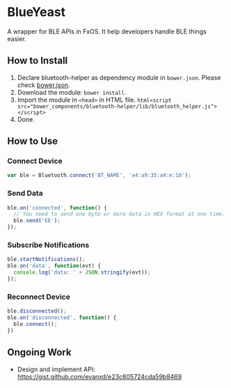 # BlueYeast
A wrapper for BLE APIs in FxOS. It help developers handle BLE things easier.

## How to Install
1. Declare bluetooth-helper as dependency module in `bower.json`. Please check [bower.json](http://bower.io/docs/creating-packages/).
2. Download the module: `bower install`.
3. Import the module in `<head>` in HTML file. `html<script src="bower_components/bluetooth-helper/lib/bluetooth_helper.js"></script>`
4. Done.

## How to Use
### Connect Device
```js
var ble = Bluetooth.connect('BT_NAME', 'e4:a9:35:a4:e:10');
```

### Send Data
```js
ble.on('connected', function() {
  // You need to send one byte or more data in HEX format at one time.
  ble.send('EE');
});
```

### Subscribe Notifications
```js
ble.startNotifications();
ble.on('data', function(evt) {
  console.log('data: ' + JSON.stringify(evt));
});
```

### Reconnect Device
```js
ble.disconnected();
ble.on('disconnected', function() {
  ble.connect();
})
```

## Ongoing Work
* Design and implement API: https://gist.github.com/evanxd/e23c805724cda59b8469
